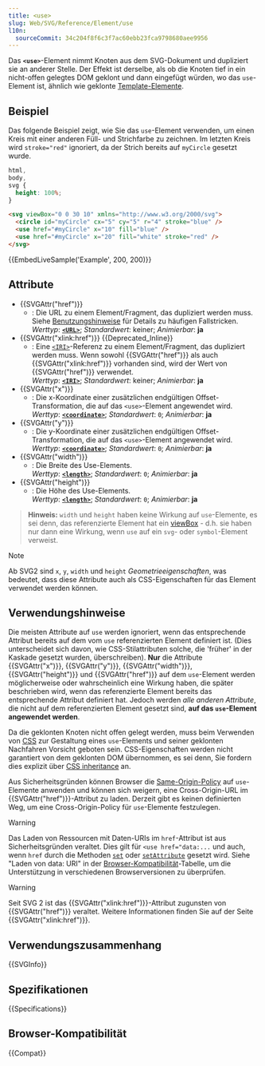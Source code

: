 ```yaml
---
title: <use>
slug: Web/SVG/Reference/Element/use
l10n:
  sourceCommit: 34c204f8f6c3f7ac60ebb23fca9798680aee9956
---
```


Das **`<use>`**-Element nimmt Knoten aus dem SVG-Dokument und dupliziert sie an anderer Stelle.
Der Effekt ist derselbe, als ob die Knoten tief in ein nicht-offen gelegtes DOM geklont und dann eingefügt würden, wo das `use`-Element ist, ähnlich wie geklonte [Template-Elemente](/de/docs/Web/HTML/Reference/Elements/template).

## Beispiel

Das folgende Beispiel zeigt, wie Sie das `use`-Element verwenden, um einen Kreis mit einer anderen Füll- und Strichfarbe zu zeichnen.
Im letzten Kreis wird `stroke="red"` ignoriert, da der Strich bereits auf `myCircle` gesetzt wurde.

```css hidden
html,
body,
svg {
  height: 100%;
}
```

```html
<svg viewBox="0 0 30 10" xmlns="http://www.w3.org/2000/svg">
  <circle id="myCircle" cx="5" cy="5" r="4" stroke="blue" />
  <use href="#myCircle" x="10" fill="blue" />
  <use href="#myCircle" x="20" fill="white" stroke="red" />
</svg>
```

{{EmbedLiveSample('Example', 200, 200)}}

## Attribute

- {{SVGAttr("href")}}
  - : Die URL zu einem Element/Fragment, das dupliziert werden muss. Siehe [Benutzungshinweise](#verwendungshinweise) für Details zu häufigen Fallstricken.<br/> _Werttyp_: [**`<URL>`**](/de/docs/Web/SVG/Guides/Content_type#url); _Standardwert_: keiner; _Animierbar_: **ja**
- {{SVGAttr("xlink:href")}} {{Deprecated_Inline}}
  - : Eine [`<IRI>`](/de/docs/Web/SVG/Guides/Content_type#iri)-Referenz zu einem Element/Fragment, das dupliziert werden muss. Wenn sowohl {{SVGAttr("href")}} als auch {{SVGAttr("xlink:href")}} vorhanden sind, wird der Wert von {{SVGAttr("href")}} verwendet.<br/> _Werttyp_: [**`<IRI>`**](/de/docs/Web/SVG/Guides/Content_type#iri); _Standardwert_: keiner; _Animierbar_: **ja**
- {{SVGAttr("x")}}
  - : Die x-Koordinate einer zusätzlichen endgültigen Offset-Transformation, die auf das `<use>`-Element angewendet wird.<br/> _Werttyp_: [**`<coordinate>`**](/de/docs/Web/SVG/Guides/Content_type#coordinate); _Standardwert_: `0`; _Animierbar_: **ja**
- {{SVGAttr("y")}}
  - : Die y-Koordinate einer zusätzlichen endgültigen Offset-Transformation, die auf das `<use>`-Element angewendet wird.<br/> _Werttyp_: [**`<coordinate>`**](/de/docs/Web/SVG/Guides/Content_type#coordinate); _Standardwert_: `0`; _Animierbar_: **ja**
- {{SVGAttr("width")}}
  - : Die Breite des Use-Elements.<br/> _Werttyp_: [**`<length>`**](/de/docs/Web/SVG/Guides/Content_type#length); _Standardwert_: `0`; _Animierbar_: **ja**
- {{SVGAttr("height")}}
  - : Die Höhe des Use-Elements.<br/> _Werttyp_: [**`<length>`**](/de/docs/Web/SVG/Guides/Content_type#length); _Standardwert_: `0`; _Animierbar_: **ja**

> **Hinweis:** `width` und `height` haben keine Wirkung auf `use`-Elemente, es sei denn, das referenzierte Element hat ein [viewBox](/de/docs/Web/SVG/Reference/Attribute/viewBox) - d.h. sie haben nur dann eine Wirkung, wenn `use` auf ein `svg`- oder `symbol`-Element verweist.

> [!NOTE]
> Ab SVG2 sind `x`, `y`, `width` und `height` _Geometrieeigenschaften_, was bedeutet, dass diese Attribute auch als CSS-Eigenschaften für das Element verwendet werden können.

## Verwendungshinweise

Die meisten Attribute auf `use` werden ignoriert, wenn das entsprechende Attribut bereits auf dem vom `use` referenzierten Element definiert ist. (Dies unterscheidet sich davon, wie CSS-Stilattributen solche, die 'früher' in der Kaskade gesetzt wurden, überschreiben).
**Nur** die Attribute {{SVGAttr("x")}}, {{SVGAttr("y")}}, {{SVGAttr("width")}}, {{SVGAttr("height")}} und {{SVGAttr("href")}} auf dem `use`-Element werden möglicherweise oder wahrscheinlich eine Wirkung haben, die später beschrieben wird, wenn das referenzierte Element bereits das entsprechende Attribut definiert hat. Jedoch werden _alle anderen Attribute_, die nicht auf dem referenzierten Element gesetzt sind, **auf das `use`-Element angewendet werden**.

Da die geklonten Knoten nicht offen gelegt werden, muss beim Verwenden von [CSS](/de/docs/Web/CSS) zur Gestaltung eines `use`-Elements und seiner geklonten Nachfahren Vorsicht geboten sein. CSS-Eigenschaften werden nicht garantiert von dem geklonten DOM übernommen, es sei denn, Sie fordern dies explizit über [CSS inheritance](/de/docs/Web/CSS/CSS_cascade/Inheritance) an.

Aus Sicherheitsgründen können Browser die [Same-Origin-Policy](/de/docs/Web/Security/Same-origin_policy) auf `use`-Elemente anwenden und können sich weigern, eine Cross-Origin-URL im {{SVGAttr("href")}}-Attribut zu laden. Derzeit gibt es keinen definierten Weg, um eine Cross-Origin-Policy für `use`-Elemente festzulegen.

> [!WARNING]
> Das Laden von Ressourcen mit Daten-URIs im `href`-Attribut ist aus Sicherheitsgründen veraltet.
> Dies gilt für `<use href="data:...` und auch, wenn `href` durch die Methoden [`set`](/de/docs/Web/SVG/Reference/Element/set) oder [`setAttribute`](/de/docs/Web/API/Element/setAttribute) gesetzt wird.
> Siehe "Laden von data: URI" in der [Browser-Kompatibilität](#browser-kompatibilität)-Tabelle, um die Unterstützung in verschiedenen Browserversionen zu überprüfen.

> [!WARNING]
> Seit SVG 2 ist das {{SVGAttr("xlink:href")}}-Attribut zugunsten von {{SVGAttr("href")}} veraltet. Weitere Informationen finden Sie auf der Seite {{SVGAttr("xlink:href")}}.

## Verwendungszusammenhang

{{SVGInfo}}

## Spezifikationen

{{Specifications}}

## Browser-Kompatibilität

{{Compat}}
